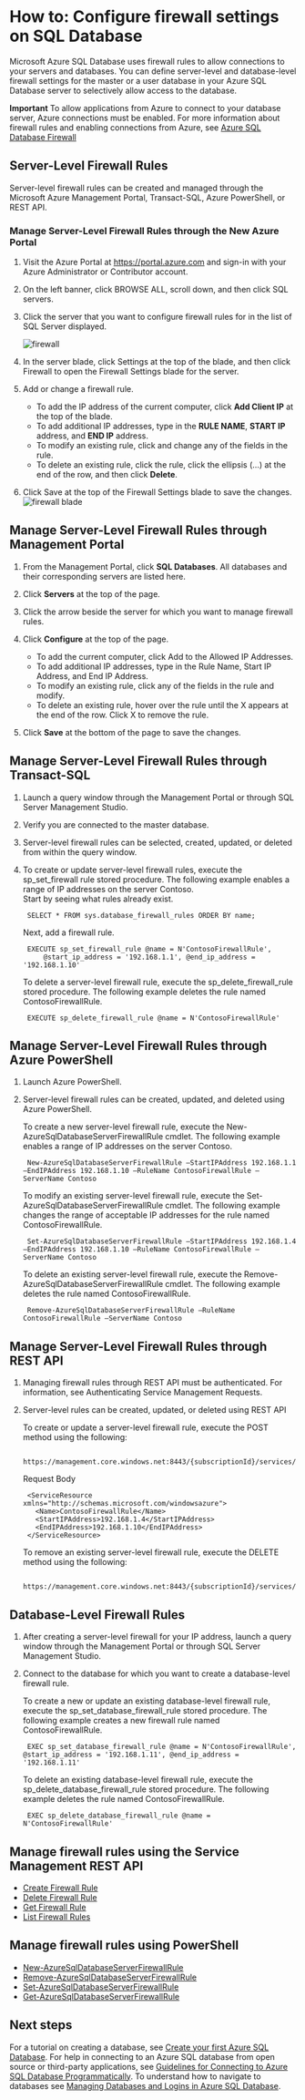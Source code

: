 <properties
	pageTitle="How to: Configure Firewall Settings | Microsoft Azure"
	description="Configure the firewall for IP addresses that access Azure SQL databases."
	services="sql-database"
	documentationCenter=""
	authors="BYHAM"
	manager="jeffreyg"
	editor=""/>


<tags
	ms.service="sql-database"
	ms.workload="data-management"
	ms.tgt_pltfrm="na"
	ms.devlang="dotnet"
	ms.topic="article" 
	ms.date="09/02/2015"
	ms.author="rickbyh"/>


# How to: Configure firewall settings on SQL Database

 Microsoft Azure SQL Database uses firewall rules to allow connections to your servers and databases. You can define server-level and database-level firewall settings for the master or a user database in your Azure SQL Database server to selectively allow access to the database.

**Important**  To allow applications from Azure to connect to your database server, Azure connections must be enabled. For more information about firewall rules and enabling connections from Azure, see [Azure SQL Database Firewall](sql-database-firewall-configure.md)


## Server-Level Firewall Rules

Server-level firewall rules can be created and managed through the Microsoft Azure Management Portal, Transact-SQL, Azure PowerShell, or REST API.

### Manage Server-Level Firewall Rules through the New Azure Portal
1. Visit the Azure Portal at https://portal.azure.com and sign-in with your Azure Administrator or Contributor account.
2. On the left banner, click BROWSE ALL, scroll down, and then click SQL servers.
3. Click the server that you want to configure firewall rules for in the list of SQL Server displayed.

	![firewall][1]

4. In the server blade, click Settings at the top of the blade, and then click Firewall to open the Firewall Settings blade for the server.
5. Add or change a firewall rule.

	* To add the IP address of the current computer, click **Add Client IP** at the top of the blade.
	* To add additional IP addresses, type in the **RULE NAME**, **START IP** address, and **END IP** address.
	* To modify an existing rule, click and change any of the fields in the rule.
	* To delete an existing rule, click the rule, click the ellipsis (…) at the end of the row, and then click **Delete**.
6. Click Save at the top of the Firewall Settings blade to save the changes.
	![firewall blade][2] 

## Manage Server-Level Firewall Rules through Management Portal 

1. From the Management Portal, click **SQL Databases**. All databases and their corresponding servers are listed here.
2. Click **Servers** at the top of the page.
3. Click the arrow beside the server for which you want to manage firewall rules.
4. Click **Configure** at the top of the page.

	*  To add the current computer, click Add to the Allowed IP Addresses.
	*  To add additional IP addresses, type in the Rule Name, Start IP Address, and End IP Address.
	*  To modify an existing rule, click any of the fields in the rule and modify.
	*  To delete an existing rule, hover over the rule until the X appears at the end of the row. Click X to remove the rule.
5. Click **Save** at the bottom of the page to save the changes.

## Manage Server-Level Firewall Rules through Transact-SQL

1. Launch a query window through the Management Portal or through SQL Server Management Studio.
2. Verify you are connected to the master database.
3. Server-level firewall rules can be selected, created, updated, or deleted from within the query window.
4. To create or update server-level firewall rules, execute the sp_set_firewall rule stored procedure. The following example enables a range of IP addresses on the server Contoso.<br/>Start by seeing what rules already exist.

		SELECT * FROM sys.database_firewall_rules ORDER BY name;

	Next, add a firewall rule.

		EXECUTE sp_set_firewall_rule @name = N'ContosoFirewallRule',
			@start_ip_address = '192.168.1.1', @end_ip_address = '192.168.1.10'

	To delete a server-level firewall rule, execute the sp_delete_firewall_rule stored procedure. The following example deletes the rule named ContosoFirewallRule.
 
		EXECUTE sp_delete_firewall_rule @name = N'ContosoFirewallRule'
 
## Manage Server-Level Firewall Rules through Azure PowerShell
1. Launch Azure PowerShell.
2. Server-level firewall rules can be created, updated, and deleted using Azure PowerShell. 

	To create a new server-level firewall rule, execute the New-AzureSqlDatabaseServerFirewallRule cmdlet. The following example enables a range of IP addresses on the server Contoso.
 
		New-AzureSqlDatabaseServerFirewallRule –StartIPAddress 192.168.1.1 –EndIPAddress 192.168.1.10 –RuleName ContosoFirewallRule –ServerName Contoso
 
	To modify an existing server-level firewall rule, execute the Set-AzureSqlDatabaseServerFirewallRule cmdlet. The following example changes the range of acceptable IP addresses for the rule named ContosoFirewallRule.
 
		Set-AzureSqlDatabaseServerFirewallRule –StartIPAddress 192.168.1.4 –EndIPAddress 192.168.1.10 –RuleName ContosoFirewallRule –ServerName Contoso

	To delete an existing server-level firewall rule, execute the Remove-AzureSqlDatabaseServerFirewallRule cmdlet. The following example deletes the rule named ContosoFirewallRule.

		Remove-AzureSqlDatabaseServerFirewallRule –RuleName ContosoFirewallRule –ServerName Contoso
 
## Manage Server-Level Firewall Rules through REST API
1. Managing firewall rules through REST API must be authenticated. For information, see Authenticating Service Management Requests.
2. Server-level rules can be created, updated, or deleted using REST API

	To create or update a server-level firewall rule, execute the POST method using the following:
 
		https://management.core.windows.net:8443/{subscriptionId}/services/sqlservers/servers/Contoso/firewallrules
	
	Request Body

		<ServiceResource xmlns="http://schemas.microsoft.com/windowsazure">
		  <Name>ContosoFirewallRule</Name>
		  <StartIPAddress>192.168.1.4</StartIPAddress>
		  <EndIPAddress>192.168.1.10</EndIPAddress>
		</ServiceResource>
 

	To remove an existing server-level firewall rule, execute the DELETE method using the following:
	 
		https://management.core.windows.net:8443/{subscriptionId}/services/sqlservers/servers/Contoso/firewallrules/ContosoFirewallRule
 
## Database-Level Firewall Rules

1. After creating a server-level firewall for your IP address, launch a query window through the Management Portal or through SQL Server Management Studio.
2. Connect to the database for which you want to create a database-level firewall rule.

	To create a new or update an existing database-level firewall rule, execute the sp_set_database_firewall_rule stored procedure. The following example creates a new firewall rule named ContosoFirewallRule.
 
		EXEC sp_set_database_firewall_rule @name = N'ContosoFirewallRule', @start_ip_address = '192.168.1.11', @end_ip_address = '192.168.1.11'
 
	To delete an existing database-level firewall rule, execute the sp_delete_database_firewall_rule stored procedure. The following example deletes the rule named ContosoFirewallRule.
 
		EXEC sp_delete_database_firewall_rule @name = N'ContosoFirewallRule'


## Manage firewall rules using the Service Management REST API

* [Create Firewall Rule](https://msdn.microsoft.com/library/azure/dn505712.aspx)
* [Delete Firewall Rule](https://msdn.microsoft.com/library/azure/dn505706.aspx)
* [Get Firewall Rule](https://msdn.microsoft.com/library/azure/dn505698.aspx)
* [List Firewall Rules](https://msdn.microsoft.com/library/azure/dn505715.aspx)

## Manage firewall rules using PowerShell

* [New-AzureSqlDatabaseServerFirewallRule](https://msdn.microsoft.com/library/azure/dn546724.aspx)
* [Remove-AzureSqlDatabaseServerFirewallRule](https://msdn.microsoft.com/library/azure/dn546727.aspx)
* [Set-AzureSqlDatabaseServerFirewallRule](https://msdn.microsoft.com/library/azure/dn546739.aspx)
* [Get-AzureSqlDatabaseServerFirewallRule](https://msdn.microsoft.com/library/azure/dn546731.aspx)
 
## Next steps

For a tutorial on creating a database, see [Create your first Azure SQL Database](sql-database-get-started.md).
For help in connecting to an Azure SQL database from open source or third-party applications, see [Guidelines for Connecting to Azure SQL Database Programmatically](https://msdn.microsoft.com/library/azure/ee336282.aspx).
To understand how to navigate to databases see [Managing Databases and Logins in Azure SQL Database](https://msdn.microsoft.com/library/azure/ee336235.aspx).

<!--Image references-->
[1]: ./media/sql-database-configure-firewall-settings/AzurePortalBrowseForFirewall.png
[2]: ./media/sql-database-configure-firewall-settings/AzurePortalFirewallSettings.png
<!--anchors-->

 
